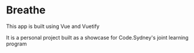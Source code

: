 # Breathe

This app is built using Vue and Vuetify

It is a personal project built as a showcase for Code.Sydney's joint learning program
